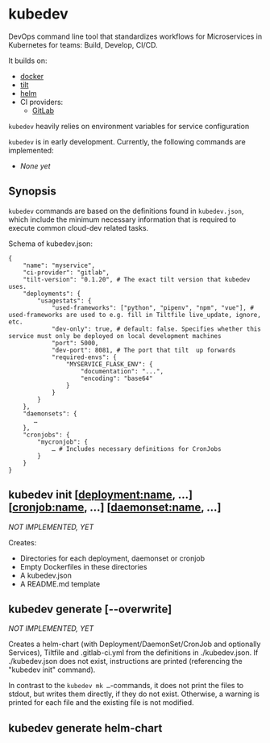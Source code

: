# kubedev

DevOps command line tool that standardizes workflows for Microservices in Kubernetes for teams: Build, Develop, CI/CD.

It builds on:

- [docker](https://docker.com/)
- [tilt](https://tilt.dev/)
- [helm](https://helm.sh/)
- CI providers:
    - [GitLab](https://gitlab.com/)

`kubedev` heavily relies on environment variables for service configuration

`kubedev` is in early development. Currently, the following commands are implemented:

- *None yet*

## Synopsis

`kubedev` commands are based on the definitions found in `kubedev.json`, which include the minimum necessary information that is required to execute common cloud-dev related tasks.

Schema of kubedev.json:

```jsonc
{
    "name": "myservice",
    "ci-provider": "gitlab",
    "tilt-version": "0.1.20", # The exact tilt version that kubedev uses.
    "deployments": {
        "usagestats": {
            "used-frameworks": ["python", "pipenv", "npm", "vue"], # used-frameworks are used to e.g. fill in Tiltfile live_update, ignore, etc.
            "dev-only": true, # default: false. Specifies whether this service must only be deployed on local development machines
            "port": 5000,
            "dev-port": 8081, # The port that tilt  up forwards
            "required-envs": {
                "MYSERVICE_FLASK_ENV": {
                    "documentation": "...",
                    "encoding": "base64"
                }
            }
        }
    },
    "daemonsets": {
       …
    },
    "cronjobs": {
        "mycronjob": {
            … # Includes necessary definitions for CronJobs
        }
    }
}
```

## kubedev init [<deployment:name>, …] [<cronjob:name>, …] [<daemonset:name>, …]

*NOT IMPLEMENTED, YET*

Creates:

* Directories for each deployment, daemonset or cronjob
* Empty Dockerfiles in these directories
* A kubedev.json
* A README.md template

## kubedev generate [--overwrite]

*NOT IMPLEMENTED, YET*

Creates a helm-chart (with Deployment/DaemonSet/CronJob and optionally Services), Tiltfile and .gitlab-ci.yml from the definitions in ./kubedev.json. If ./kubedev.json does not exist, instructions are printed (referencing the "kubedev init" command).

In contrast to the `kubedev mk …`-commands, it does not print the files to stdout, but writes them directly, if they do not exist. Otherwise, a warning is printed for each file and the existing file is not modified.

## kubedev generate helm-chart <template>

*NOT IMPLEMENTED, YET*

Creates a helm-chart for this service, according to kubedev.json, consisting of:

- A Chart.yaml
- A deployment, daemonset or a cronjob, depending on "type".
- For deployments and daemonsets: Adds a Service (type ClusterIP).

## kubedev generate Tiltfile <template>

*NOT IMPLEMENTED, YET*

Creates a Tiltfile with some sensible defaults.

## kubedev generate gitlab-ci

*NOT IMPLEMENTED, YET*

Creates a .gitlab-ci.yml file containing the `build-push` and `deploy` states:
- build-push: Runs `kubedev` build and then `kubedev push`
- deploy: Runs `kubedev deploy`

It uses the latest stable dev-baseimage.

## kubedev check

*NOT IMPLEMENTED, YET*

Reads kubedev.json and checks whether all environment variables from the configuration is set in the current environment. It prints missing variables, including it's documentation.

For  used-frameworks "pipenv", it runs `bandit`.
For used-frameworks "npm", it runs `npm audit`.

## kubedev print env-doc

*NOT IMPLEMENTED, YET*

Prints out a Markdown table with all environment variables declared in kubedev.json and their documentation.

## kubedev up [--clean]

*NOT IMPLEMENTED, YET*

Checks the current environment and runs `tilt up` when the configuration is OK.

For "used-frameworks" "vue", it runs `npm run build -- --watch --mode development` in parallel.

The --clean switch runs `tilt down` before running tilt up.

## kubedev down

*NOT IMPLEMENTED, YET*

Runs `tilt down`.

## kubedev test-ci <job>

*NOT IMPLEMENTED, YET*

Creates a temporary branch, commits all local changes and uncommited files to this branch, then runs `gitlab-runner exec shell <job>` and then restores the previous git state.

## kubedev build <subdir>

*NOT IMPLEMENTED, YET*

Runs `docker build` with all docker build args as defined in kubedev.json and tags it with a temporary, unique development tag.

The docker image name is deducted from the git repository name, thus this command must be run in a git working copy.

Is used inside the CI/CD build jobs.

## kubedev push <subdir>

*NOT IMPLEMENTED, YET*

When `kubedev build` has been run before, it runs `docker push` with the last successful build's unique development tag.

The docker image name is deducted from the git repository name, thus this command must be run in a git working copy.

Is used inside the CI/CD build jobs.

## kubedev run-local [args…]

*NOT IMPLEMENTED, YET*

Runs `kubedev build` and runs the new docker image with all envs set and ports forwarded, optionally with [args…].

## kubedev deploy

*NOT IMPLEMENTED, YET*

Reads the `.kube/conf` from an environment variable, auto-increases the `helm-chart/Chart.yaml`'s version and then runs `helm install` with appropriate arguments and env vars from `kubedev.json`.

Is used inside the CI/CD build jobs.

## kubedev template

*NOT IMPLEMENTED, YET*

Basically runs `helm template` with appropriate arguments and env vars from `kubedev.json`.

Is used inside the Tiltfile.
